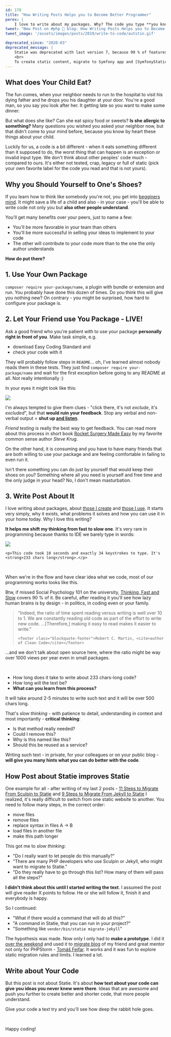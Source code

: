 ```yaml
---
id: 178
title: "How Writing Posts Helps you to Become Better Programmer"
perex: |
    I love to write about my packages. Why? The code you type **you know**, **you know** the name of variables, **you know** how to interface looks, you know the architecture. It's like raising your own child and **knowing** his favorite ice-cream...
tweet: "New Post on #php 🐘 blog: How Writing Posts Helps you to Become Better Programmer"
tweet_image: '/assets/images/posts/2019/write-to-code/autstin.gif'

deprecated_since: "2020-03"
deprecated_message: |
    Statie was deprecated with last version 7, because 99 % of features are covered in Symfony application.<br>
    <br>
    To create static content, migrate to Symfony app and [SymfonyStaticDumper](https://github.com/symplify/symfony-static-dumper).
---
```


## What does Your Child Eat?

 The fun comes, when your neighbor needs to run to the hospital to visit his dying father and he drops you his daughter at your door. You're a good man, so you say you look after her. It getting late so you want to make some dinner.

But what does she like? Can she eat spicy food or sweets? **Is she allergic to something?** Many questions you wished you asked your neighbor now, but that didn't come to your mind before, because you know by heart these things about your child.

Luckily for us, a code is a bit different - when it eats something different than it supposed to do, the worst thing that can happen is an exception or invalid input type. We don't think about other peoples' code much - compared to ours. It's either not tested, crap, legacy or full of static (pick your own favorite label for the code you read and that is not yours).

## Why you Should Yourself to One's Shoes?

If you learn how to think like somebody you're not, you get into [begginers mind](http://www.agillo.net/zen-and-the-art-of-programming-beginners-mind/).
It might save a life of a child and also - in your case - you'll be able to write code not only you but **also other people understand**.

You'll get many benefits over your peers, just to name a few:

- You'll be more favorable in your team than others
- You'll be more successful in selling your ideas to implement to your code
- The other will contribute to your code more than to the one the only author understands

**How do put there?**

## 1. Use Your Own Package

`composer require your-package/name`, a plugin with bundle or extension and run. You probably have done this dozen of times. Do you think this will give you nothing new? On contrary - you might be surprised, how hard to configure your package is.

## 2. Let Your Friend use You Package - LIVE!

Ask a good friend who you're patient with to use your package **personally right in front of you**. Make task simple, e.g.

- download Easy Coding Standard and
- check your code with it

They will probably follow steps in `README`... oh, I've learned almost nobody reads them in these tests. They just find `composer require your-package/name` and wait for the first exception before going to any README at all. Not really intentionally :)

In your eyes it might look like this:

<img src="/assets/images/posts/2019/write-to-code/autstin.gif" class="img-thumbnail mb-5">

I'm always tempted to give them clues - "click there, it's not *exclude*, it's *excluded*", but that **would ruin your feedback**. Stop any verbal and non-verbal output = **shut up [and listen](https://www.youtube.com/watch?v=yA1b2iJlBP0&feature=youtu.be&t=39)**.

*Friend testing* is really the best way to get feedback. You can read more about this process in short book [Rocket Surgery Made Easy](https://www.amazon.com/Rocket-Surgery-Made-Easy-Yourself/dp/0321657292) by my favorite common sense author *Steve Krug*.

On the other hand, it is consuming and you have to have many friends that are both willing to use your package and are feeling comfortable in failing to even run it.

Isn't there something you can do just by yourself that would keep their shoes on you? Something where all you need is yourself and free time and the only judge in your head? No, I don't mean masturbation.

## 3. Write Post About It

I love writing about packages, about [those I create](/blog/2018/09/20/new-in-symplify-5-3-new-cool-features-of-package-builder/) and [those I use](/blog/2018/07/30/hidden-gems-of-php-packages-nette-utils/). It starts very simply, why it exists, what problems it solves and how you can use it in your home today. Why I love this writing?

**It helps me shift my thinking from fast to slow one**. It's very rare in programming because thanks to IDE we barely type in words:

<div class="text-center">
    <img src="/assets/images/posts/2019/write-to-code/typeless.gif" class="img-thumbnail">

    <p>This code took 10 seconds and exactly 34 keystrokes to type. It's <strong>233 chars long</strong>.</p>
</div>

<br>

When we're in the flow and have clear idea what we code, most of our programming works looks like this.

Btw, if missed Social Psychology 101 on the university, [Thinking, Fast and Slow](https://www.amazon.com/Thinking-Fast-Slow-Daniel-Kahneman/dp/0374533555) covers 90 % of it. Be careful, after reading it you'll see how lazy human brains is by design - in politics, in coding even or your family.

<blockquote class="blockquote text-center">
    "Indeed, the ratio of time spent reading versus writing is well over 10 to 1. We are constantly reading old code as part of the effort to write new code. ...[Therefore,] making it easy to read makes it easier to write."

    <footer class="blockquote-footer">Robert C. Martin, <cite>author of Clean Code</cite></footer>
</blockquote>

...and we don't talk about open source here, where the ratio might be way over 1000 views per year even in small packages.

<br>

- How long does it take to write about 233 chars-long code?
- How long will the text be?
- **What can you learn from this process?**

It will take around 2-5 minutes to write such text and it will be over 500 chars long.

That's *slow thinking* - with patience to detail, understanding in context and most importantly - **critical thinking**:

- Is that method really needed?
- Could I remove this?
- Why is this named like this?
- Should this be reused as a service?

Writing such text - in private, for your colleagues or on your public blog - **will give you many hints what you can do better with the code**.

## How Post about Statie improves Statie

One example for all - after writing of my last 2 posts - [11 Steps to Migrate From Sculpin to Statie](/blog/2019/01/14/11-steps-to-migrate-from-sculpin-to-statie/)
and [9 Steps to Migrate From Jekyll to Statie](/blog/2019/01/10/9-steps-to-migrate-from-jekyll-to-statie/) I realized, it's really difficult to switch from one static website to another. You need to follow many steps, in the correct order:

- move files
- remove files
- replace syntax in files A → B
- load files in another file
- make this path longer

This got me to *slow thinking*:

- "Do I really want to let people do this manually?"
- "There are many PHP developers who use Sculpin or Jekyll, who might want to migrate to Statie."
- "Do they really have to go through this list? How many of them will pass all the steps?"

**I didn't think about this until I started writing the text**. I assumed the post will give reader X points to follow. He or she will follow it, finish it and everybody is happy.

So I continued:

- "What if there would a command that will do all this?"
- "A command in Statie, that you can run in your project?"
- "Something like `vendor/bin/statie migrate-jekyll`"

The hypothesis was made. Now only I only had to **make a prototype**. I did it [over the weekend](https://github.com/Symplify/Symplify/pull/1339) and used it to [migrate blog](https://github.com/tomasfejfar/blog/pull/2) of my friend and great mentor not only for PHPStorm - [Tomáš Fejfar](https://www.tomasfejfar.cz/). It works and it was fun to explore static migration rules and limits. I learned a lot.

## Write about Your Code

But this post is not about Statie. It's about **how text about your code can give you ideas you never knew were there**. Ideas that are awesome and push you further to create better and shorter code, that more people understand.

Give your code a text try and you'll see how deep the rabbit hole goes.

<br>

Happy coding!
